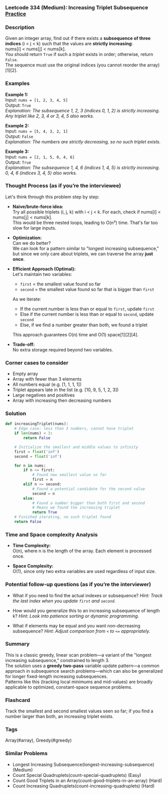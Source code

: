 ### Leetcode 334 (Medium): Increasing Triplet Subsequence [Practice](https://leetcode.com/problems/increasing-triplet-subsequence)

### Description  
Given an integer array, find out if there exists a **subsequence of three indices** \(i < j < k\) such that the values are **strictly increasing**:  
nums\[i\] < nums\[j\] < nums\[k\].  
You should return `True` if such a *triplet* exists in order; otherwise, return `False`.  
The sequence must use the original indices (you cannot reorder the array)[1][2].

### Examples  

**Example 1:**  
Input: `nums = [1, 2, 3, 4, 5]`  
Output: `True`  
*Explanation: The subsequence 1, 2, 3 (indices 0, 1, 2) is strictly increasing. Any triplet like 2, 3, 4 or 3, 4, 5 also works.*

**Example 2:**  
Input: `nums = [5, 4, 3, 2, 1]`  
Output: `False`  
*Explanation: The numbers are strictly decreasing, so no such triplet exists.*

**Example 3:**  
Input: `nums = [2, 1, 5, 0, 4, 6]`  
Output: `True`  
*Explanation: The subsequence 1, 4, 6 (indices 1, 4, 5) is strictly increasing. 0, 4, 6 (indices 3, 4, 5) also works.*

### Thought Process (as if you’re the interviewee)  

Let's think through this problem step by step:

- **Naive/brute-force idea:**  
  Try all possible triplets (i, j, k) with i < j < k. For each, check if nums\[i\] < nums\[j\] < nums\[k\].  
  This would be three nested loops, leading to O(n³) time. That's far too slow for large inputs.

- **Optimization:**  
  Can we do better?  
  We can look for a pattern similar to "longest increasing subsequence," but since we only care about triplets, we can traverse the array **just once**.

- **Efficient Approach (Optimal):**  
  Let's maintain two variables:
    - `first` = the smallest value found so far  
    - `second` = the smallest value found so far that is bigger than `first`
  
  As we iterate:
  - If the current number is less than or equal to `first`, update `first`
  - Else if the current number is less than or equal to `second`, update `second`
  - Else, if we find a number greater than both, we found a triplet
  
  This approach guarantees O(n) time and O(1) space[1][2][4].

- **Trade-off:**  
  No extra storage required beyond two variables.

### Corner cases to consider  
- Empty array  
- Array with fewer than 3 elements  
- All numbers equal (e.g. [1, 1, 1, 1])  
- Triplet appears late in the list (e.g. [10, 9, 5, 1, 2, 3])  
- Large negatives and positives  
- Array with increasing then decreasing numbers

### Solution

```python
def increasingTriplet(nums):
    # Edge case: less than 3 numbers, cannot have triplet
    if len(nums) < 3:
        return False

    # Initialize the smallest and middle values to infinity
    first = float('inf')
    second = float('inf')

    for n in nums:
        if n <= first:
            # Found new smallest value so far
            first = n
        elif n <= second:
            # Found a potential candidate for the second value
            second = n
        else:
            # Found a number bigger than both first and second
            # Means we found the increasing triplet
            return True
    # Finished iterating, no such triplet found
    return False
```

### Time and Space complexity Analysis  

- **Time Complexity:**  
  O(n), where n is the length of the array. Each element is processed once.

- **Space Complexity:**  
  O(1), since only two extra variables are used regardless of input size.

### Potential follow-up questions (as if you’re the interviewer)  

- What if you need to find the actual indexes or subsequence?
  *Hint: Track the last index when you update `first` and `second`.*

- How would you generalize this to an increasing subsequence of length k?
  *Hint: Look into patience sorting or dynamic programming.*

- What if elements may be equal and you want non-decreasing subsequence?
  *Hint: Adjust comparison from `<` to `<=` appropriately.*

### Summary
This is a classic greedy, linear scan problem—a variant of the "longest increasing subsequence," constrained to length 3.  
The solution uses a **greedy two-pass** variable update pattern—a common approach in subsequence search problems—which can also be generalized for longer fixed-length increasing subsequences.  
Patterns like this (tracking local minimums and mid-values) are broadly applicable to optimized, constant-space sequence problems.


### Flashcard
Track the smallest and second smallest values seen so far; if you find a number larger than both, an increasing triplet exists.

### Tags
Array(#array), Greedy(#greedy)

### Similar Problems
- Longest Increasing Subsequence(longest-increasing-subsequence) (Medium)
- Count Special Quadruplets(count-special-quadruplets) (Easy)
- Count Good Triplets in an Array(count-good-triplets-in-an-array) (Hard)
- Count Increasing Quadruplets(count-increasing-quadruplets) (Hard)